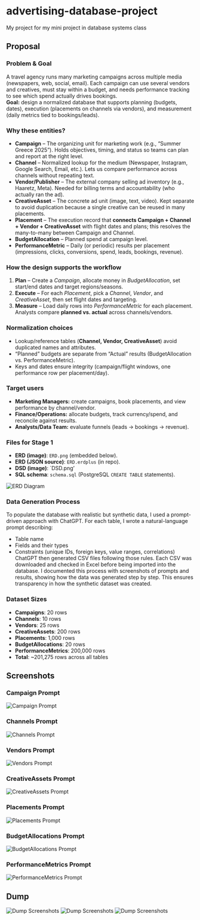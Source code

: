 # advertising-database-project
My project for my mini project in database systems class

## Proposal

### Problem & Goal
A travel agency runs many marketing campaigns across multiple media (newspapers, web, social, email). Each campaign can use several vendors and creatives, must stay within a budget, and needs performance tracking to see which spend actually drives bookings.  
**Goal:** design a normalized database that supports planning (budgets, dates), execution (placements on channels via vendors), and measurement (daily metrics tied to bookings/leads).

### Why these entities?
- **Campaign** – The organizing unit for marketing work (e.g., “Summer Greece 2025”). Holds objectives, timing, and status so teams can plan and report at the right level.
- **Channel** – Normalized lookup for the medium (Newspaper, Instagram, Google Search, Email, etc.). Lets us compare performance across channels without repeating text.
- **Vendor/Publisher** – The external company selling ad inventory (e.g., Haaretz, Meta). Needed for billing terms and accountability (who actually ran the ad).
- **CreativeAsset** – The concrete ad unit (image, text, video). Kept separate to avoid duplication because a single creative can be reused in many placements.
- **Placement** – The execution record that **connects Campaign + Channel + Vendor + CreativeAsset** with flight dates and plans; this resolves the many-to-many between Campaign and Channel.
- **BudgetAllocation** – Planned spend at campaign level.
- **PerformanceMetric** – Daily (or periodic) results per placement (impressions, clicks, conversions, spend, leads, bookings, revenue).

### How the design supports the workflow
1. **Plan** – Create a *Campaign*, allocate money in *BudgetAllocation*, set start/end dates and target regions/seasons.  
2. **Execute** – For each *Placement*, pick a *Channel*, *Vendor*, and *CreativeAsset*, then set flight dates and targeting.  
3. **Measure** – Load daily rows into *PerformanceMetric* for each placement. Analysts compare **planned vs. actual** across channels/vendors.

### Normalization choices
- Lookup/reference tables (**Channel, Vendor, CreativeAsset**) avoid duplicated names and attributes.
- “Planned” budgets are separate from “Actual” results (BudgetAllocation vs. PerformanceMetric).
- Keys and dates ensure integrity (campaign/flight windows, one performance row per placement/day).

### Target users
- **Marketing Managers:** create campaigns, book placements, and view performance by channel/vendor.
- **Finance/Operations:** allocate budgets, track currency/spend, and reconcile against results.
- **Analysts/Data Team:** evaluate funnels (leads → bookings → revenue).

### Files for Stage 1
- **ERD (image)**: `ERD.png` (embedded below).  
- **ERD (JSON source)**: `ERD.erdplus` (in repo).  
- **DSD (image)**: `DSD.png’
- **SQL schema**: `schema.sql` (PostgreSQL `CREATE TABLE` statements).

![ERD Diagram](ERD.png)

### Data Generation Process

To populate the database with realistic but synthetic data, I used a prompt-driven approach with ChatGPT. For each table, I wrote a natural-language prompt describing:
- Table name
- Fields and their types
- Constraints (unique IDs, foreign keys, value ranges, correlations)
ChatGPT then generated CSV files following those rules. Each CSV was downloaded and checked in Excel before being imported into the database.
I documented this process with screenshots of prompts and results, showing how the data was generated step by step. This ensures transparency in how the synthetic dataset was created.

### Dataset Sizes
- **Campaigns**: 20 rows
- **Channels**: 10 rows
- **Vendors**: 25 rows
- **CreativeAssets**: 200 rows
- **Placements**: 1,000 rows
- **BudgetAllocations**: 20 rows
- **PerformanceMetrics**: 200,000 rows
- **Total**: ~201,275 rows across all tables

## Screenshots

### Campaign Prompt
![Campaign Prompt](campaign_prompt.png)

### Channels Prompt
![Channels Prompt](channels_prompt.png)

### Vendors Prompt
![Vendors Prompt](vendors_prompt.png)

### CreativeAssets Prompt
![CreativeAssets Prompt](creative_asset_prompt.png)

### Placements Prompt
![Placements Prompt](placements_prompt_1.png)

### BudgetAllocations Prompt
![BudgetAllocations Prompt](budget_allocation_prompt.png)

### PerformanceMetrics Prompt
![PerformanceMetrics Prompt](performance_metrics_prompt.png)

## Dump

![Dump Screenshots](dump_ss_1.png)
![Dump Screenshots](dump_ss_2.png)
![Dump Screenshots](dump_ss_3.png)






